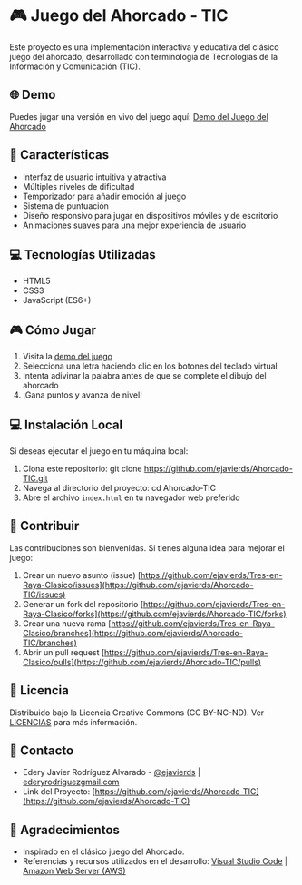 # 🎮 Juego del Ahorcado - TIC

Este proyecto es una implementación interactiva y educativa del clásico juego del ahorcado, desarrollado con terminología de Tecnologías de la Información y Comunicación (TIC).

## 🌐 Demo

Puedes jugar una versión en vivo del juego aquí: [Demo del Juego del Ahorcado](https://juego-ahorcado-tic.s3.sa-east-1.amazonaws.com/index.html)

## 🎯 Características

- Interfaz de usuario intuitiva y atractiva
- Múltiples niveles de dificultad
- Temporizador para añadir emoción al juego
- Sistema de puntuación
- Diseño responsivo para jugar en dispositivos móviles y de escritorio
- Animaciones suaves para una mejor experiencia de usuario

## 💻 Tecnologías Utilizadas

- HTML5
- CSS3
- JavaScript (ES6+)

## 🎮 Cómo Jugar

1. Visita la [demo del juego](https://juego-ahorcado-tic.s3.sa-east-1.amazonaws.com/index.html)
2. Selecciona una letra haciendo clic en los botones del teclado virtual
3. Intenta adivinar la palabra antes de que se complete el dibujo del ahorcado
4. ¡Gana puntos y avanza de nivel!

## 💻 Instalación Local

Si deseas ejecutar el juego en tu máquina local:

1. Clona este repositorio: git clone https://github.com/ejavierds/Ahorcado-TIC.git
2. Navega al directorio del proyecto: cd Ahorcado-TIC
3. Abre el archivo `index.html` en tu navegador web preferido

## 🤝 Contribuir

Las contribuciones son bienvenidas. Si tienes alguna idea para mejorar el juego:

1. Crear un nuevo asunto (issue) [https://github.com/ejavierds/Tres-en-Raya-Clasico/issues](https://github.com/ejavierds/Ahorcado-TIC/issues)
2. Generar un fork del repositorio [https://github.com/ejavierds/Tres-en-Raya-Clasico/forks](https://github.com/ejavierds/Ahorcado-TIC/forks)
3. Crear una nueva rama [https://github.com/ejavierds/Tres-en-Raya-Clasico/branches](https://github.com/ejavierds/Ahorcado-TIC/branches)
4. Abrir un pull request [https://github.com/ejavierds/Tres-en-Raya-Clasico/pulls](https://github.com/ejavierds/Ahorcado-TIC/pulls)

## 📝 Licencia

Distribuido bajo la Licencia Creative Commons (CC BY-NC-ND). Ver [LICENCIAS](https://descargas.intef.es/cedec/proyectoedia/guias/contenidos/guiasoftwarelibre/licencias_para_compartir.html) para más información.

## 📲 Contacto

* Edery Javier Rodríguez Alvarado - [@ejavierds](https://github.com/ejavierds) | [ederyrodriguezgmail.com](mailto:ederyrodriguezgmail.com)
* Link del Proyecto: [https://github.com/ejavierds/Ahorcado-TIC](https://github.com/ejavierds/Ahorcado-TIC)

## 🙏 Agradecimientos

- Inspirado en el clásico juego del Ahorcado.
- Referencias y recursos utilizados en el desarrollo: [Visual Studio Code](https://code.visualstudio.com/) | [Amazon Web Server (AWS)](https://aws.amazon.com)

